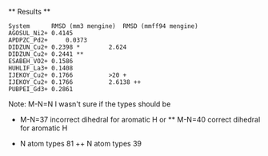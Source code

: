** Results **

```
System		RMSD (mm3 mengine) 	RMSD (mmff94 mengine)
AGOSUL_Ni2+	0.4145		
APDPZC_Pd2+ 	0.0373
DIDZUN_Cu2+	0.2398 *		2.624
DIDZUN_Cu2+	0.2441 **
ESABEH_VO2+	0.1586
HUHLIF_La3+	0.1408
IJEKOY_Cu2+	0.1766			>20 +
IJEKOY_Cu2+	0.1766			2.6138 ++
PUBPEI_Gd3+	0.2861
```

Note: M-N=N I wasn't sure if the types should be 
* M-N=37 incorrect dihedral for aromatic H
or 
** M-N=40 correct dihedral for aromatic H

+ N atom types 81
++ N atom types 39

